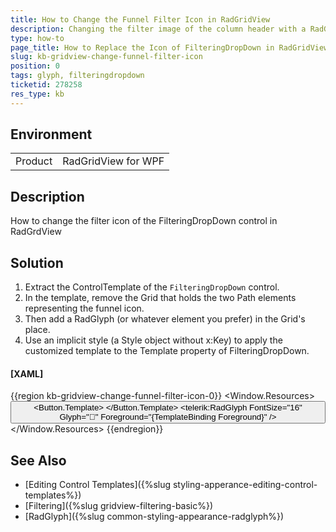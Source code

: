 ```yaml
---
title: How to Change the Funnel Filter Icon in RadGridView
description: Changing the filter image of the column header with a RadGlyph element.
type: how-to
page_title: How to Replace the Icon of FilteringDropDown in RadGridView
slug: kb-gridview-change-funnel-filter-icon
position: 0
tags: glyph, filteringdropdown
ticketid: 278258
res_type: kb
---
```


## Environment
<table>
	<tr>
		<td>Product</td>
		<td>RadGridView for WPF</td>
	</tr>
</table>

## Description

How to change the filter icon of the FilteringDropDown control in RadGrdView

## Solution

1. Extract the ControlTemplate of the `FilteringDropDown` control.
2. In the template, remove the Grid that holds the two Path elements representing the funnel icon.
3. Then add a RadGlyph (or whatever element you prefer) in the Grid's place.
4. Use an implicit style (a Style object without x:Key) to apply the customized template to the Template property of FilteringDropDown.

#### __[XAML]__
{{region kb-gridview-change-funnel-filter-icon-0}}
	<Window.Resources>
		<ControlTemplate TargetType="telerik:FilteringDropDown" x:Key="DistinctFilterControlTemplate">
			<Grid>
				<Button x:Name="PART_DropDownButton">
					<Button.Template>
						<ControlTemplate TargetType="Button">
							<ContentPresenter/>
						</ControlTemplate>
					</Button.Template>
					<Border Cursor="Hand" MinWidth="22" Background="Transparent">
						<!-- the custom icon -->
						<telerik:RadGlyph FontSize="16" Glyph="&#xe91e;" Foreground="{TemplateBinding Foreground}" />                     
					</Border>
				</Button>
				<Popup x:Name="PART_DropDownPopup" StaysOpen="True" AllowsTransparency="True" PopupAnimation="Slide"/>
			</Grid>
		</ControlTemplate>
		<Style TargetType="telerik:FilteringDropDown">
			<Setter Property="Template" Value="{StaticResource DistinctFilterControlTemplate}"/>
		</Style>
	</Window.Resources>
{{endregion}}

## See Also
* [Editing Control Templates]({%slug styling-apperance-editing-control-templates%})
* [Filtering]({%slug gridview-filtering-basic%})
* [RadGlyph]({%slug common-styling-appearance-radglyph%})
